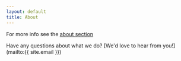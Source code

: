 ```yaml
---
layout: default
title: About
---
```


For more info see the [ about section](about.md)

Have any questions about what we do? [We'd love to hear from you!](mailto:{{ site.email }})
